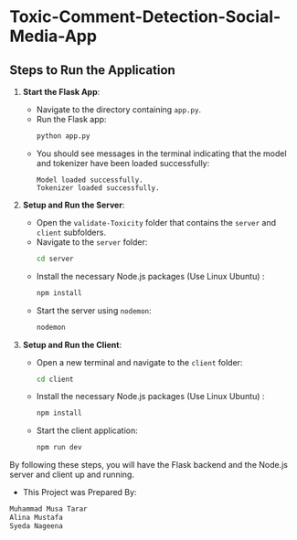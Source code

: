 # Toxic-Comment-Detection-Social-Media-App

## Steps to Run the Application

1. **Start the Flask App**:
   - Navigate to the directory containing `app.py`.
   - Run the Flask app:
     ```sh
     python app.py
     ```
   - You should see messages in the terminal indicating that the model and tokenizer have been loaded successfully:
     ```
     Model loaded successfully.
     Tokenizer loaded successfully.
     ```

2. **Setup and Run the Server**:
   - Open the `validate-Toxicity` folder that contains the `server` and `client` subfolders.
   - Navigate to the `server` folder:
     ```sh
     cd server
     ```
   - Install the necessary Node.js packages (Use Linux Ubuntu) :
     ```sh
     npm install
     ```
   - Start the server using `nodemon`:
     ```sh
     nodemon
     ```

3. **Setup and Run the Client**:
   - Open a new terminal and navigate to the `client` folder:
     ```sh
     cd client
     ```
   - Install the necessary Node.js packages (Use Linux Ubuntu) :
     ```sh
     npm install
     ```
   - Start the client application:
     ```sh
     npm run dev
     ```

By following these steps, you will have the Flask backend and the Node.js server and client up and running.

- This Project was Prepared By: 
```sh
Muhammad Musa Tarar
Alina Mustafa
Syeda Nageena
```
